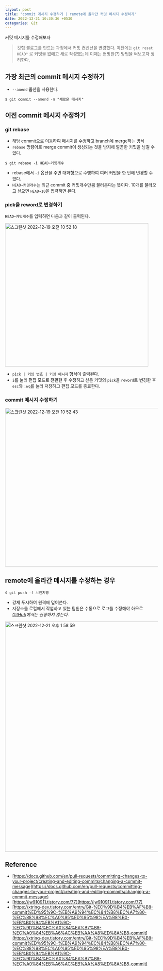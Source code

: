 ```yaml
---
layout: post
title: "commit 메시지 수정하기 | remote에 올라간 커밋 메시지 수정하기"
date: 2022-12-21 10:30:36 +0530
categories: Git
---
```


커밋 메시지를 수정해보자

> 깃헙 블로그를 만드는 과정에서 커밋 컨벤션을 변경했다. 이전에는 `git reset HEAD^` 로 커밋을 없애고 새로 작성했는데 이제는 현명한(?) 방법을 써보고자 정리한다.

## 가장 최근의 commit 메시지 수정하기

- `--amend` 옵션을 사용한다.

```
$ git commit --amend -m "새로운 메시지"
```

## 이전 commit 메시지 수정하기

### git rebase

- 해당 commit으로 이동하여 메시지를 수정하고 branch에 merge하는 방식
- `rebase` 명령어로 merge commit이 생성되는 것을 방지해 깔끔한 커밋을 남길 수 있다.

```
$ git rebase -i HEAD~커밋개수
```

- rebase에서 `-i` 옵션을 주면 대화형으로 수행하여 여러 커밋을 한 번에 변경할 수 있다.
- `HEAD~커밋개수`는 최근 commit 중 커밋개수만큼 불러온다는 뜻이다. 10개를 불러오고 싶으면 `HEAD~10`을 입력하면 된다.

### pick을 reword로 변경하기

`HEAD~커밋개수`를 입력하면 다음과 같이 출력된다.

<img width="472" alt="스크린샷 2022-12-19 오전 10 52 18" src="https://user-images.githubusercontent.com/68533016/208823924-a7aefea3-ee34-4d4a-b297-0e566970cc43.png">

- `pick | 커밋 번호 | 커밋 메시지` 형식이 출력된다.
- `i`를 눌러 편집 모드로 전환한 후 수정하고 싶은 커밋의 `pick`을 `reword`로 변경한 후 `esc`와 `:wq`를 눌러 저장하고 편집 모드를 종료한다.

### commit 메시지 수정하기

<img width="522" alt="스크린샷 2022-12-19 오전 10 52 43" src="https://user-images.githubusercontent.com/68533016/208823977-7277b3e4-b361-4f82-83e1-15f03843f056.png">

## remote에 올라간 메시지를 수정하는 경우

```
$ git push -f 브랜치명
```

- 강제 푸시하여 원격에 덮어쓴다.
- 저장소를 로컬에서 작업하고 있는 팀원은 수동으로 로그를 수정해야 하므로 _[GitHub](https://docs.github.com/en/pull-requests/committing-changes-to-your-project/creating-and-editing-commits/changing-a-commit-message)에서는 권장하지 않는다_.

<img width="758" alt="스크린샷 2022-12-21 오후 1 58 59" src="https://user-images.githubusercontent.com/68533016/208825155-a3bb73db-ef2c-4873-9aad-b07967ae4e47.png">

## Reference

- [https://docs.github.com/en/pull-requests/committing-changes-to-your-project/creating-and-editing-commits/changing-a-commit-message](https://docs.github.com/en/pull-requests/committing-changes-to-your-project/creating-and-editing-commits/changing-a-commit-message)
- [https://jw910911.tistory.com/77](https://jw910911.tistory.com/77)
- [https://xtring-dev.tistory.com/entry/Git-%EC%9D%B4%EB%AF%B8-commit%ED%95%9C-%EB%A9%94%EC%84%B8%EC%A7%80-%EC%88%98%EC%A0%95%ED%95%98%EA%B8%B0-%EB%B0%94%EB%A1%9C-%EC%9D%B4%EC%A0%84%EA%B7%B8-%EC%A0%84%EB%A6%AC%EB%AA%A8%ED%8A%B8-commit](https://xtring-dev.tistory.com/entry/Git-%EC%9D%B4%EB%AF%B8-commit%ED%95%9C-%EB%A9%94%EC%84%B8%EC%A7%80-%EC%88%98%EC%A0%95%ED%95%98%EA%B8%B0-%EB%B0%94%EB%A1%9C-%EC%9D%B4%EC%A0%84%EA%B7%B8-%EC%A0%84%EB%A6%AC%EB%AA%A8%ED%8A%B8-commit)

